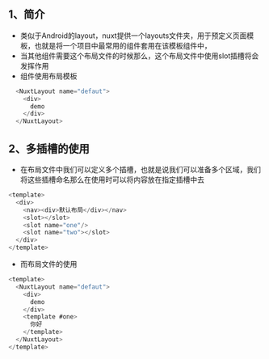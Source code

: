 ## 1、简介
+ 类似于Android的layout，nuxt提供一个layouts文件夹，用于预定义页面模板，也就是将一个项目中最常用的组件套用在该模板组件中，
+ 当其他组件需要这个布局文件的时候那么，这个布局文件中使用slot插槽将会发挥作用
+ 组件使用布局模板
```js
  <NuxtLayout name="defaut">
    <div> 
      demo
    </div>
  </NuxtLayout>
```
## 2、多插槽的使用
+ 在布局文件中我们可以定义多个插槽，也就是说我们可以准备多个区域，我们将这些插槽命名那么在使用时可以将内容放在指定插槽中去
```js
<template>
  <div>
    <nav><div>默认布局</div></nav>
    <slot></slot>
    <slot name="one"/>
    <slot name="two"></slot>
  </div>
</template>
```
+ 而布局文件的使用
```js
<template>
  <NuxtLayout name="defaut">
    <div> 
      demo
    </div>
    <template #one>
      你好
    </template>
  </NuxtLayout>
</template>
```